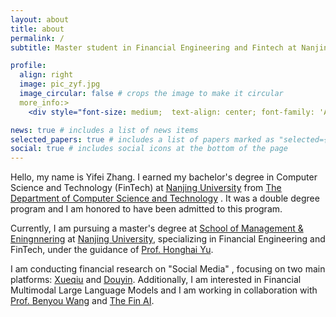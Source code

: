```yaml
---
layout: about
title: about
permalink: /
subtitle: Master student in Financial Engineering and Fintech at Nanjing University.<br> Bachelor's degree in Computer Science and Technology (FinTech) at Nanjing University.

profile:
  align: right
  image: pic_zyf.jpg
  image_circular: false # crops the image to make it circular
  more_info:>
    <div style="font-size: medium;  text-align: center; font-family: 'Arial', sans-serif; color: darkblue">  Per aspera ad astra</div>

news: true # includes a list of news items
selected_papers: true # includes a list of papers marked as "selected={true}"
social: true # includes social icons at the bottom of the page
---
```


Hello, my name is  Yifei Zhang. I earned my bachelor's degree in Computer Science and Technology (FinTech) at [Nanjing University](https://www.nju.edu.cn/en) from [The Department of Computer Science and Technology](https://cs.nju.edu.cn/mainm.htm) . It was a double degree program and I am honored to have been admitted to this program. 

Currently, I am pursuing a master's degree at  [School of Management & Eningnnering](https://sme.nju.edu.cn/mainm.htm) at [Nanjing University](https://www.nju.edu.cn/en), specializing in Financial Engineering and FinTech, under the guidance of [Prof. Honghai Yu](https://sme.nju.edu.cn/yhh/list.htm).

I am conducting financial research on "Social Media" , focusing on two main platforms: [Xueqiu](https://xueqiu.com/) and [Douyin](https://www.douyin.com/). Additionally, I am interested in Financial Multimodal Large Language Models and I am working in collaboration with [Prof. Benyou Wang](https://wabyking.github.io/old.html) and [The Fin AI](https://sites.google.com/view/the-fin-ai/home?authuser=0).
